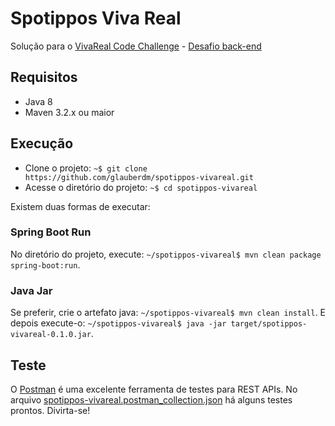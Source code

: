 # Spotippos Viva Real
Solução para o [VivaReal Code Challenge](https://github.com/VivaReal/code-challenge) - [Desafio back-end](https://github.com/VivaReal/code-challenge/blob/master/backend.md)

## Requisitos

- Java 8
- Maven 3.2.x ou maior

## Execução

- Clone o projeto: `~$ git clone https://github.com/glauberdm/spotippos-vivareal.git`
- Acesse o diretório do projeto: `~$ cd spotippos-vivareal`

Existem duas formas de executar:

### Spring Boot Run

No diretório do projeto, execute: `~/spotippos-vivareal$ mvn clean package spring-boot:run`.

### Java Jar

Se preferir, crie o artefato java: `~/spotippos-vivareal$ mvn clean install`. E depois execute-o: `~/spotippos-vivareal$ java -jar target/spotippos-vivareal-0.1.0.jar`.

## Teste

O [Postman](https://www.getpostman.com/docs/) é uma excelente ferramenta de testes para REST APIs. No arquivo [spotippos-vivareal.postman_collection.json](spotippos-vivareal.postman_collection.json) há alguns testes prontos. Divirta-se!

